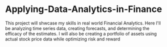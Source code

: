 # Applying-Data-Analytics-in-Finance
This project will shwcase my skills in real world Financial Analytics. Here I'll be analyzing time series data, creating forecasts, and determining the efficacy of the estimates. I will also be creating a portfolio of assets using actual stock price data while optimizing risk and reward
